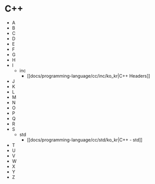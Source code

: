 
# C++

* A
* B
* C
* D
* E
* F
* G
* H
* I
  * inc
    * [[docs/programming-language/cc/inc/ko_kr|C++ Headers]]
* J
* K
* L
* M
* N
* O
* P
* Q
* R
* S
  * std
    * [[docs/programming-language/cc/std/ko_kr|C++ - std]]
* T
* U
* V
* W
* X
* Y
* Z
